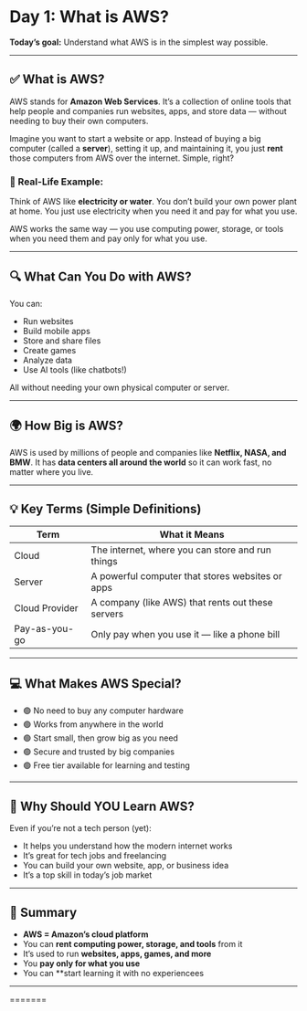# Day 1: What is AWS?

**Today’s goal:** Understand what AWS is in the simplest way possible.

---
## ✅ What is AWS?

AWS stands for **Amazon Web Services**.
It’s a collection of online tools that help people and companies run websites, apps, and store data — without needing to buy their own computers.

Imagine you want to start a website or app.
Instead of buying a big computer (called a **server**), setting it up, and maintaining it, you just **rent** those computers from AWS over the internet. Simple, right?

### 🧠 Real-Life Example:
Think of AWS like **electricity or water**.
You don’t build your own power plant at home. You just use electricity when you need it and pay for what you use.

AWS works the same way — you use computing power, storage, or tools when you need them and pay only for what you use.

---
## 🔍 What Can You Do with AWS?

You can:

- Run websites
- Build mobile apps
- Store and share files
- Create games
- Analyze data
- Use AI tools (like chatbots!)

All without needing your own physical computer or server.

---
## 🌍 How Big is AWS?

AWS is used by millions of people and companies like **Netflix, NASA, and BMW**.
It has **data centers all around the world** so it can work fast, no matter where you live.

---
## 💡 Key Terms (Simple Definitions)

| Term          | What it Means                                      |
|---------------|---------------------------------------------------|
| Cloud         | The internet, where you can store and run things |
| Server        | A powerful computer that stores websites or apps |
| Cloud Provider| A company (like AWS) that rents out these servers|
| Pay-as-you-go | Only pay when you use it — like a phone bill     |

---
## 💻 What Makes AWS Special?

- 🟢 No need to buy any computer hardware
- 🟢 Works from anywhere in the world
- 🟢 Start small, then grow big as you need
- 🟢 Secure and trusted by big companies
- 🟢 Free tier available for learning and testing

---
## 🎯 Why Should YOU Learn AWS?

Even if you’re not a tech person (yet):

- It helps you understand how the modern internet works
- It’s great for tech jobs and freelancing
- You can build your own website, app, or business idea
- It’s a top skill in today’s job market

---
## 📝 Summary

- **AWS = Amazon’s cloud platform**
- You can **rent computing power, storage, and tools** from it
- It’s used to run **websites, apps, games, and more**
- You **pay only for what you use**
- You can **start learning it with no experiencees
---
=======

